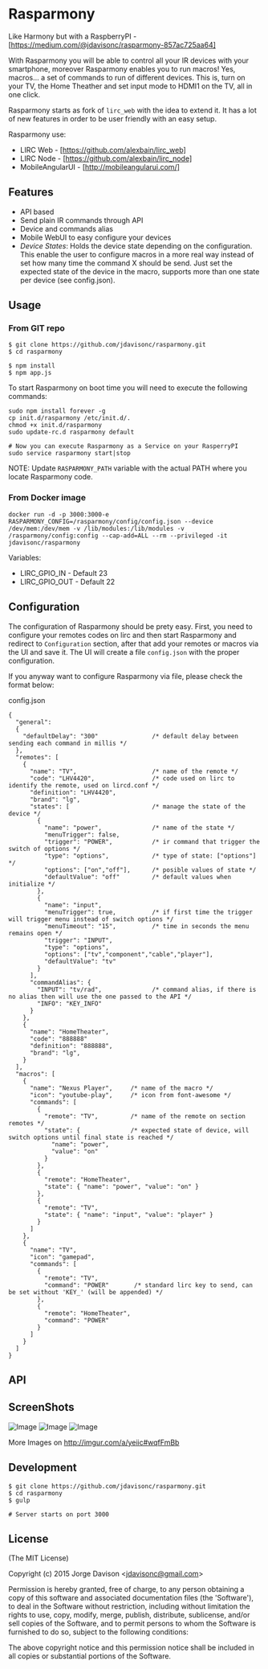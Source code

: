 Rasparmony
========

Like Harmony but with a RaspberryPI - [https://medium.com/@jdavisonc/rasparmony-857ac725aa64]

With Rasparmony you will be able to control all your IR devices with your smartphone, moreover Rasparmony enables you to run macros! Yes, macros... a set of commands to run of different devices. This is, turn on your TV, the Home Theather and set input mode to HDMI1 on the TV, all in one click.

Rasparmony starts as fork of `lirc_web` with the idea to extend it. It has a lot of new features in order to be user friendly with an easy setup.

Rasparmony use:

* LIRC Web - [https://github.com/alexbain/lirc_web]
* LIRC Node - [https://github.com/alexbain/lirc_node]
* MobileAngularUI - [http://mobileangularui.com/]

## Features

* API based
* Send plain IR commands through API
* Device and commands alias
* Mobile WebUI to easy configure your devices
* *Device States*: Holds the device state depending on the configuration. This enable the user to configure macros in a more real way instead of set how many time the command X should be send. Just set the expected state of the device in the macro, supports more than one state per device (see config.json).

## Usage

### From GIT repo
```
$ git clone https://github.com/jdavisonc/rasparmony.git
$ cd rasparmony

$ npm install
$ npm app.js
```

To start Rasparmony on boot time you will need to execute the following commands:
```
sudo npm install forever -g
cp init.d/rasparmony /etc/init.d/.
chmod +x init.d/rasparmony
sudo update-rc.d rasparmony default

# Now you can execute Rasparmony as a Service on your RasperryPI
sudo service rasparmony start|stop
```

NOTE: Update `RASPARMONY_PATH` variable with the actual PATH where you locate Rasparmony code.

### From Docker image

```
docker run -d -p 3000:3000-e RASPARMONY_CONFIG=/rasparmony/config/config.json --device /dev/mem:/dev/mem -v /lib/modules:/lib/modules -v /rasparmony/config:config --cap-add=ALL --rm --privileged -it jdavisonc/rasparmony
```

Variables:
* LIRC_GPIO_IN - Default 23
* LIRC_GPIO_OUT - Default 22

## Configuration

The configuration of Rasparmony should be prety easy. First, you need to configure your remotes codes on lirc and then start Rasparmony and redirect to `Configuration` section, after that add your remotes or macros via the UI and save it. The UI will create a file `config.json` with the proper configuration.

If you anyway want to configure Rasparmony via file, please check the format below:

config.json
```
{
  "general": 
  {
    "defaultDelay": "300"				/* default delay between sending each command in millis */
  },
  "remotes": [
    {
      "name": "TV",                     /* name of the remote */
      "code": "LHV4420",                /* code used on lirc to identify the remote, used on lircd.conf */
      "definition": "LHV4420",
      "brand": "lg",
      "states": [                       /* manage the state of the device */
        {
          "name": "power",              /* name of the state */
          "menuTrigger": false,  
          "trigger": "POWER",           /* ir command that trigger the switch of options */
          "type": "options",            /* type of state: ["options"] */
          "options": ["on","off"],      /* posible values of state */
          "defaultValue": "off"         /* default values when initialize */
        },
        {
          "name": "input",
          "menuTrigger": true,          /* if first time the trigger will trigger menu instead of switch options */
          "menuTimeout": "15",          /* time in seconds the menu remains open */
          "trigger": "INPUT",
          "type": "options",
          "options": ["tv","component","cable","player"],
          "defaultValue": "tv"
        }
      ],
      "commandAlias": {
        "INPUT": "tv/rad",              /* command alias, if there is no alias then will use the one passed to the API */
        "INFO": "KEY_INFO"
      }
    },
    {
      "name": "HomeTheater",     
      "code": "888888"			 
      "definition": "888888",
      "brand": "lg",
    }
  ],
  "macros": [
    {
      "name": "Nexus Player",     /* name of the macro */
      "icon": "youtube-play",     /* icon from font-awesome */
      "commands": [
        {
          "remote": "TV",         /* name of the remote on section remotes */
          "state": {              /* expected state of device, will switch options until final state is reached */
          	"name": "power", 
          	"value": "on" 
          }   
        },
        {
          "remote": "HomeTheater",
          "state": { "name": "power", "value": "on" }
        },
        {
          "remote": "TV",
          "state": { "name": "input", "value": "player" }
        }
      ]
    },
    {
      "name": "TV", 			 
      "icon": "gamepad",         
      "commands": [
        {
          "remote": "TV",        
          "command": "POWER"       /* standard lirc key to send, can be set without 'KEY_' (will be appended) */
        },
        {
          "remote": "HomeTheater",
          "command": "POWER"
        }
      ]
    }
  ]
}
```

## API


## ScreenShots

![Image](http://i.imgur.com/wqfFmBb.png)
![Image](http://i.imgur.com/7xvgqqu.png)
![Image](http://i.imgur.com/kR9wcBh.png)

More Images on http://imgur.com/a/yeiic#wqfFmBb

## Development

```
$ git clone https://github.com/jdavisonc/rasparmony.git
$ cd rasparmony
$ gulp

# Server starts on port 3000
```


## License

(The MIT License)

Copyright (c) 2015 Jorge Davison &lt;jdavisonc@gmail.com&gt;

Permission is hereby granted, free of charge, to any person obtaining
a copy of this software and associated documentation files (the
'Software'), to deal in the Software without restriction, including
without limitation the rights to use, copy, modify, merge, publish,
distribute, sublicense, and/or sell copies of the Software, and to
permit persons to whom the Software is furnished to do so, subject to
the following conditions:

The above copyright notice and this permission notice shall be
included in all copies or substantial portions of the Software.